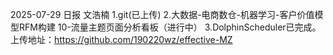 2025-07-29 日报 文浩楠
1.git(已上传)
2.大数据-电商数仓-机器学习-客户价值模型RFM构建
10-流量主题页面分析看板（进行中）
3.DolphinScheduler已完成。
上传地址：https://github.com/190220wz/effective-MZ